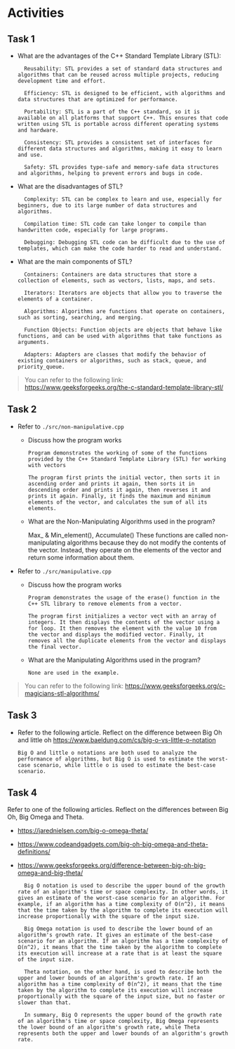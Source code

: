 # Activities

## Task 1

- What are the advantages of the C++ Standard Template Library (STL):

        Reusability: STL provides a set of standard data structures and algorithms that can be reused across multiple projects, reducing development time and effort.

        Efficiency: STL is designed to be efficient, with algorithms and data structures that are optimized for performance.

        Portability: STL is a part of the C++ standard, so it is available on all platforms that support C++. This ensures that code written using STL is portable across different operating systems and hardware.

        Consistency: STL provides a consistent set of interfaces for different data structures and algorithms, making it easy to learn and use.

        Safety: STL provides type-safe and memory-safe data structures and algorithms, helping to prevent errors and bugs in code.

- What are the disadvantages of STL?

        Complexity: STL can be complex to learn and use, especially for beginners, due to its large number of data structures and algorithms.

        Compilation time: STL code can take longer to compile than handwritten code, especially for large programs.

        Debugging: Debugging STL code can be difficult due to the use of templates, which can make the code harder to read and understand.


- What are the main components of STL?

        Containers: Containers are data structures that store a collection of elements, such as vectors, lists, maps, and sets.

        Iterators: Iterators are objects that allow you to traverse the elements of a container.

        Algorithms: Algorithms are functions that operate on containers, such as sorting, searching, and merging.

        Function Objects: Function objects are objects that behave like functions, and can be used with algorithms that take functions as arguments.

        Adapters: Adapters are classes that modify the behavior of existing containers or algorithms, such as stack, queue, and priority_queue.

> You can refer to the following link: https://www.geeksforgeeks.org/the-c-standard-template-library-stl/

## Task 2

- Refer to `./src/non-manipulative.cpp`
  - Discuss how the program works

        Program demonstrates the working of some of the functions provided by the C++ Standard Template Library (STL) for working with vectors

        The program first prints the initial vector, then sorts it in ascending order and prints it again, then sorts it in descending order and prints it again, then reverses it and prints it again. Finally, it finds the maximum and minimum elements of the vector, and calculates the sum of all its elements.

  - What are the Non-Manipulating Algorithms used in the program?

    Max_ & Min_element(), Accumulate()
    These functions are called non-manipulating algorithms because they do not modify the contents of the vector. Instead, they operate on the elements of the vector and return some information about them.

- Refer to `./src/manipulative.cpp`
  - Discuss how the program works

        Program demonstrates the usage of the erase() function in the C++ STL library to remove elements from a vector.

        The program first initializes a vector vect with an array of integers. It then displays the contents of the vector using a for loop. It then removes the element with the value 10 from the vector and displays the modified vector. Finally, it removes all the duplicate elements from the vector and displays the final vector.

  - What are the Manipulating Algorithms used in the program?

        None are used in the example.

> You can refer to the following link: https://www.geeksforgeeks.org/c-magicians-stl-algorithms/

## Task 3

- Refer to the following article. Reflect on the difference between Big Oh and little oh
  https://www.baeldung.com/cs/big-o-vs-little-o-notation

      Big O and little o notations are both used to analyze the performance of algorithms, but Big O is used to estimate the worst-case scenario, while little o is used to estimate the best-case scenario.


## Task 4

Refer to one of the following articles. Reflect on the differences between Big Oh, Big Omega and Theta.

- https://jarednielsen.com/big-o-omega-theta/
- https://www.codeandgadgets.com/big-oh-big-omega-and-theta-definitions/
- https://www.geeksforgeeks.org/difference-between-big-oh-big-omega-and-big-theta/


        Big O notation is used to describe the upper bound of the growth rate of an algorithm's time or space complexity. In other words, it gives an estimate of the worst-case scenario for an algorithm. For example, if an algorithm has a time complexity of O(n^2), it means that the time taken by the algorithm to complete its execution will increase proportionally with the square of the input size.

        Big Omega notation is used to describe the lower bound of an algorithm's growth rate. It gives an estimate of the best-case scenario for an algorithm. If an algorithm has a time complexity of Ω(n^2), it means that the time taken by the algorithm to complete its execution will increase at a rate that is at least the square of the input size.

        Theta notation, on the other hand, is used to describe both the upper and lower bounds of an algorithm's growth rate. If an algorithm has a time complexity of Θ(n^2), it means that the time taken by the algorithm to complete its execution will increase proportionally with the square of the input size, but no faster or slower than that.

        In summary, Big O represents the upper bound of the growth rate of an algorithm's time or space complexity, Big Omega represents the lower bound of an algorithm's growth rate, while Theta represents both the upper and lower bounds of an algorithm's growth rate.
